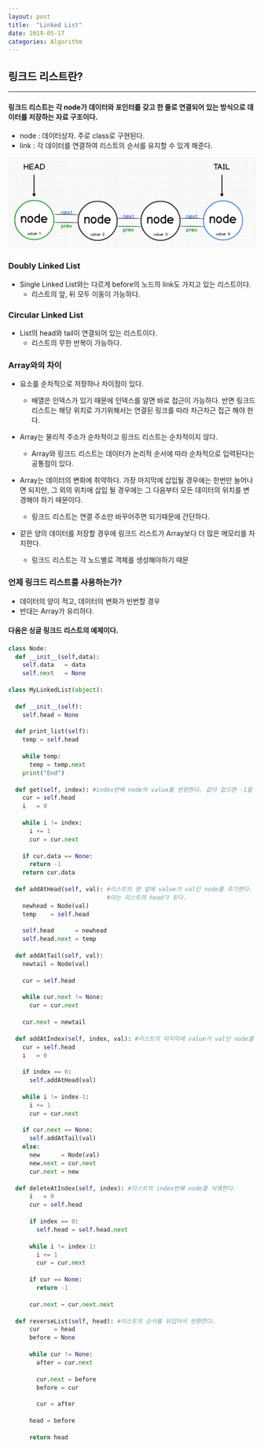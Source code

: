 ```yaml
---
layout: post
title:  "Linked List"
date: 2019-05-17
categories: Algorithm
---
```

## 링크드 리스트란? 
-----------
#### 링크드 리스트는 각 node가 데이터와 포인터를 갖고 한 줄로 연결되어 있는 방식으로 데이터를 저장하는 자료 구조이다.

- node : 데이터상자. 주로 class로 구현된다.
- link : 각 데이터를 연결하여 리스트의 순서를 유지할 수 있게 해준다.

![](/img/linked.png) 

### Doubly Linked List

- Single Linked List와는 다르게 before의 노드의 link도 가지고 있는 리스트이다.
  - 리스트의 앞, 뒤 모두 이동이 가능하다.

### Circular Linked List

- List의 head와 tail이 연결되어 있는 리스트이다.
  - 리스트의 무한 반복이 가능하다.

### Array와의 차이

- 요소를 순차적으로 저장하나 차이점이 있다.
  - 배열은 인덱스가 있기 때문에 인덱스를 알면 바로 접근이 가능하다. 반면 링크드 리스트는 해당 위치로 가기위해서는 연결된 링크를 따라 차근차근 접근 해야 한다.

- Array는 물리적 주소가 순차적이고 링크드 리스트는 순차적이지 않다.
  - Array와 링크드 리스트는 데이터가 논리적 순서에 따라 순차적으로 입력된다는 공통점이 있다.

- Array는 데이터의 변화에 취약하다. 가장 마지막에 삽입될 경우에는 한번만 늘어나면 되지만, 그 외의 위치에 삽입 될 경우에는 그 다음부터 모든 데이터의 위치를 변경해야 하기 때문이다.
  - 링크드 리스트는 연결 주소만 바꾸어주면 되기때문에 간단하다.

- 같은 양의 데이터를 저장할 경우에 링크드 리스트가 Array보다 더 많은 메모리를 차지한다.
  - 링크드 리스트는 각 노드별로 객체를 생성해야하기 때문

### 언제 링크드 리스트를 사용하는가?

- 데이터의 양이 적고, 데이터의 변화가 빈번할 경우
 - 반대는 Array가 유리하다.


#### 다음은 싱글 링크드 리스트의 예제이다.

```python
class Node:
  def __init__(self,data):
    self.data   = data
    self.next   = None

class MyLinkedList(object):
  
  def __init__(self):
    self.head = None

  def print_list(self):  
    temp = self.head  

    while temp:
      temp = temp.next
    print("End")
      
  def get(self, index): #index번째 node의 value를 반환한다. 값이 없으면 -1을 반환.
    cur = self.head
    i   = 0
    
    while i != index:
      i += 1
      cur = cur.next
    
    if cur.data == None:
      return -1
    return cur.data

  def addAtHead(self, val): #리스트의 맨 앞에 value가 val인 node를 추가한다.
                            #이는 리스트의 head가 된다.
    newhead = Node(val)
    temp    = self.head
    
    self.head 	   = newhead
    self.head.next = temp
    
  def addAtTail(self, val):
    newtail = Node(val)
    
    cur = self.head
    
    while cur.next != None:
      cur = cur.next
      
    cur.next = newtail

  def addAtIndex(self, index, val): #리스트의 마지막에 value가 val인 node를 추가한다.
    cur = self.head
    i 	= 0
    
    if index == 0:
      self.addAtHead(val)
    
    while i != index-1:
      i += 1
      cur = cur.next
      
    if cur.next == None:
      self.addAtTail(val)
    else:
      new      = Node(val)
      new.next = cur.next
      cur.next = new
        
  def deleteAtIndex(self, index): #리스트의 index번째 node를 삭제한다.
      i   = 0
      cur = self.head

      if index == 0:
        self.head = self.head.next
        
      while i != index-1:
        i += 1
        cur = cur.next
        
      if cur == None:
        return -1
      
      cur.next = cur.next.next
 
  def reverseList(self, head): #리스트의 순서를 뒤집어서 반환한다.
      cur    = head
      before = None

      while cur != None:
        after = cur.next
    
        cur.next = before
        before = cur
    
        cur = after

      head = before
  
      return head
 
```
